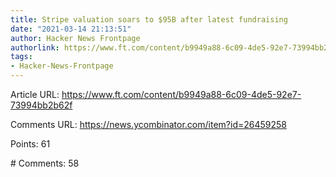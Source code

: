 ```yaml
---
title: Stripe valuation soars to $95B after latest fundraising
date: "2021-03-14 21:13:51"
author: Hacker News Frontpage
authorlink: https://www.ft.com/content/b9949a88-6c09-4de5-92e7-73994bb2b62f
tags:
- Hacker-News-Frontpage
---
```


<p>Article URL: <a href="https://www.ft.com/content/b9949a88-6c09-4de5-92e7-73994bb2b62f">https://www.ft.com/content/b9949a88-6c09-4de5-92e7-73994bb2b62f</a></p>
<p>Comments URL: <a href="https://news.ycombinator.com/item?id=26459258">https://news.ycombinator.com/item?id=26459258</a></p>
<p>Points: 61</p>
<p># Comments: 58</p>
